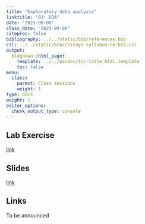 ```yaml
---
title: "Exploratory data analysis"
linktitle: "03: EDA"
date: "2023-09-08"
class_date: "2023-09-08"
citeproc: false
bibliography: ../../static/bib/references.bib
csl: ../../static/bib/chicago-syllabus-no-bib.csl
output:
  blogdown::html_page:
    template: ../../pandoc/toc-title_html.template
    toc: false
menu:
  class:
    parent: Class sessions
    weight: 1
type: docs
weight: 1
editor_options: 
  chunk_output_type: console
---
```


## Lab Exercise

[link](/PM566/assignment/03-lab)

## Slides

[link](/PM566/slides/03-exploratory/week3.html)

## Links

To be announced
